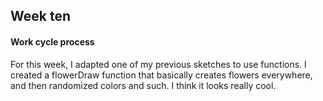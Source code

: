 
## Week ten
#### Work cycle process

For this week, I adapted one of my previous sketches to use functions. I created a flowerDraw function that basically creates flowers everywhere, and then randomized colors and such. I think it looks really cool. 

